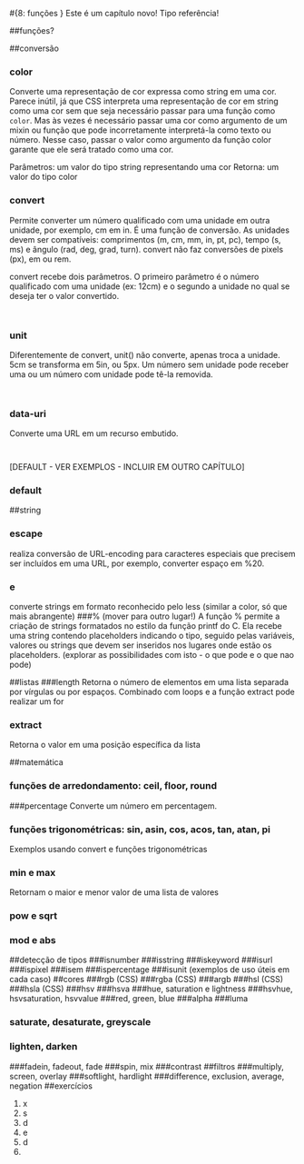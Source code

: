 #{8: funções }
Este é um capítulo novo! Tipo referência!

##funções?

##conversão
### color
Converte uma representação de cor expressa como string em uma cor. Parece inútil, já que CSS interpreta uma representação de cor em string como uma cor sem que seja necessário passar para uma função como `color`. Mas às vezes é necessário passar uma cor como argumento de um mixin ou função que pode incorretamente interpretá-la como texto ou número. Nesse caso, passar o valor como argumento da função color garante que ele será tratado como uma cor.

Parâmetros: um valor do tipo string representando uma cor
Retorna: um valor do tipo color

### convert
Permite converter um número qualificado com uma unidade em outra unidade, por exemplo, cm em in. É uma função de conversão. As unidades devem ser compatíveis: comprimentos (m, cm, mm, in, pt, pc), tempo (s, ms) e ângulo (rad, deg, grad, turn). convert não faz conversões de pixels (px), em ou rem.

convert recebe dois parâmetros. O primeiro parâmetro é o número qualificado com uma unidade (ex: 12cm) e o segundo a unidade no qual se deseja ter o valor convertido.
```
```
```
```
### unit
Diferentemente de convert, unit() não converte, apenas troca a unidade. 5cm se transforma em 5in, ou 5px. Um número sem unidade pode receber uma ou um número com unidade pode tê-la removida.
```
```
```
```

### data-uri
Converte uma URL em um recurso embutido.
```
```
```
```
[DEFAULT - VER EXEMPLOS - INCLUIR EM OUTRO CAPÍTULO]
### default


##string
### escape
realiza conversão de URL-encoding para caracteres especiais que precisem ser incluídos em uma URL, por exemplo, converter espaço em %20.
### e
converte strings em formato reconhecido pelo less (similar a color, só que mais abrangente)
###% (mover para outro lugar!)
A função % permite  a criação de strings formatados no estilo da função printf do C. Ela recebe uma string contendo placeholders indicando o tipo, seguido pelas variáveis, valores ou strings que devem ser inseridos nos lugares onde estão os placeholders.
(explorar as possibilidades com isto - o que pode e o que nao pode)

##listas
###length
Retorna o número de elementos em uma lista separada por vírgulas ou por espaços. Combinado com loops e a função extract pode realizar um for
### extract
Retorna o valor em uma posição específica da lista

##matemática
### funções de arredondamento: ceil, floor, round
###percentage
Converte um número em percentagem.
### funções trigonométricas: sin, asin, cos, acos, tan, atan, pi
Exemplos usando convert e funções trigonométricas
### min e max
Retornam o maior e menor valor de uma lista de valores
### pow e sqrt
### mod e abs

##detecção de tipos
###isnumber
###isstring
###iskeyword
###isurl
###ispixel
###isem
###ispercentage
###isunit
(exemplos de uso úteis em cada caso)
##cores
###rgb (CSS)
###rgba (CSS)
###argb
###hsl (CSS)
###hsla (CSS)
###hsv
###hsva
###hue, saturation e lightness
###hsvhue, hsvsaturation, hsvvalue
###red, green, blue
###alpha
###luma
### saturate, desaturate, greyscale
### lighten, darken
###fadein, fadeout, fade
###spin, mix
###contrast
##filtros
###multiply, screen, overlay
###softlight, hardlight
###difference, exclusion, average, negation
##exercícios
1. x
2. s
3. d
4. e
5. d
6. 